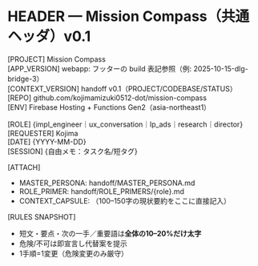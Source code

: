 # HEADER — Mission Compass（共通ヘッダ）v0.1

[PROJECT] Mission Compass  
[APP_VERSION] webapp: フッターの build 表記参照（例: 2025-10-15-dlg-bridge-3）  
[CONTEXT_VERSION] handoff v0.1（PROJECT/CODEBASE/STATUS）  
[REPO] github.com/kojimamizuki0512-dot/mission-compass  
[ENV] Firebase Hosting + Functions Gen2（asia-northeast1）

[ROLE] {impl_engineer｜ux_conversation｜lp_ads｜research｜director}  
[REQUESTER] Kojima  
[DATE] {YYYY-MM-DD}  
[SESSION] {自由メモ：タスク名/短タグ}

[ATTACH]  
- MASTER_PERSONA: handoff/MASTER_PERSONA.md  
- ROLE_PRIMER: handoff/ROLE_PRIMERS/{role}.md  
- CONTEXT_CAPSULE: （100–150字の現状要約をここに直接記入）  

[RULES SNAPSHOT]  
- 短文・要点・次の一手／重要語は**全体の10–20%だけ太字**  
- 危険/不可は即宣言し代替案を提示  
- 1手順=1変更（危険変更のみ厳守）  
